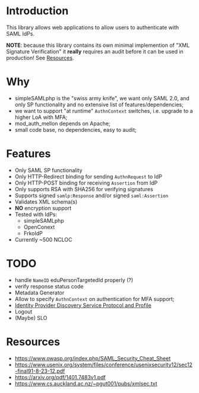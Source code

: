 # Introduction

This library allows web applications to allow users to authenticate with SAML 
IdPs.

**NOTE**: because this library contains its own minimal implemention of 
"XML Signature Verification" it **really** requires an audit before it can be 
used in production! See [Resources](#resources).

# Why

- simpleSAMLphp is the "swiss army knife", we want only SAML 2.0, and only SP 
  functionality and no extensive list of features/dependencies;
- we want to support "at runtime" `AuthnContext` switches, i.e. upgrade to a
  higher LoA with MFA;
- mod_auth_mellon depends on Apache;
- small code base, no dependencies, easy to audit;

# Features

- Only SAML SP functionality
- Only HTTP-Redirect binding for sending `AuthnRequest` to IdP
- Only HTTP-POST binding for receiving `Assertion` from IdP
- Only supports RSA with SHA256 for verifying signatures
- Supports signed `samlp:Response` and/or signed `saml:Assertion`
- Validates XML schema(s)
- **NO** encryption support
- Tested with IdPs:
  - simpleSAMLphp
  - OpenConext
  - FrkoIdP
- Currently ~500 NCLOC

# TODO 

- handle `NameID` eduPersonTargetedId properly (?)
- verify response status code
- Metadata Generator
- Allow to specify `AuthnContext` on authentication for MFA support;
- [Identity Provider Discovery Service Protocol and Profile](https://docs.oasis-open.org/security/saml/Post2.0/sstc-saml-idp-discovery.pdf)
- Logout
- (Maybe) SLO

# Resources

* https://www.owasp.org/index.php/SAML_Security_Cheat_Sheet
* https://www.usenix.org/system/files/conference/usenixsecurity12/sec12-final91-8-23-12.pdf
* https://arxiv.org/pdf/1401.7483v1.pdf
* https://www.cs.auckland.ac.nz/~pgut001/pubs/xmlsec.txt
